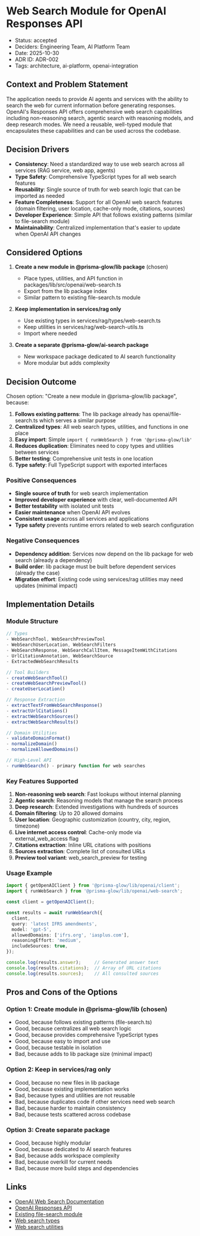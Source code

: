 # Web Search Module for OpenAI Responses API

- Status: accepted
- Deciders: Engineering Team, AI Platform Team
- Date: 2025-10-30
- ADR ID: ADR-002
- Tags: architecture, ai-platform, openai-integration

## Context and Problem Statement

The application needs to provide AI agents and services with the ability to search the web for current information before generating responses. OpenAI's Responses API offers comprehensive web search capabilities including non-reasoning search, agentic search with reasoning models, and deep research modes. We need a reusable, well-typed module that encapsulates these capabilities and can be used across the codebase.

## Decision Drivers

- **Consistency**: Need a standardized way to use web search across all services (RAG service, web app, agents)
- **Type Safety**: Comprehensive TypeScript types for all web search features
- **Reusability**: Single source of truth for web search logic that can be imported as needed
- **Feature Completeness**: Support for all OpenAI web search features (domain filtering, user location, cache-only mode, citations, sources)
- **Developer Experience**: Simple API that follows existing patterns (similar to file-search module)
- **Maintainability**: Centralized implementation that's easier to update when OpenAI API changes

## Considered Options

1. **Create a new module in @prisma-glow/lib package** (chosen)
   - Place types, utilities, and API function in packages/lib/src/openai/web-search.ts
   - Export from the lib package index
   - Similar pattern to existing file-search.ts module

2. **Keep implementation in services/rag only**
   - Use existing types in services/rag/types/web-search.ts
   - Keep utilities in services/rag/web-search-utils.ts
   - Import where needed

3. **Create a separate @prisma-glow/ai-search package**
   - New workspace package dedicated to AI search functionality
   - More modular but adds complexity

## Decision Outcome

Chosen option: "Create a new module in @prisma-glow/lib package", because:

1. **Follows existing patterns**: The lib package already has openai/file-search.ts which serves a similar purpose
2. **Centralized types**: All web search types, utilities, and functions in one place
3. **Easy import**: Simple `import { runWebSearch } from '@prisma-glow/lib'`
4. **Reduces duplication**: Eliminates need to copy types and utilities between services
5. **Better testing**: Comprehensive unit tests in one location
6. **Type safety**: Full TypeScript support with exported interfaces

### Positive Consequences

- **Single source of truth** for web search implementation
- **Improved developer experience** with clear, well-documented API
- **Better testability** with isolated unit tests
- **Easier maintenance** when OpenAI API evolves
- **Consistent usage** across all services and applications
- **Type safety** prevents runtime errors related to web search configuration

### Negative Consequences

- **Dependency addition**: Services now depend on the lib package for web search (already a dependency)
- **Build order**: lib package must be built before dependent services (already the case)
- **Migration effort**: Existing code using services/rag utilities may need updates (minimal impact)

## Implementation Details

### Module Structure

```typescript
// Types
- WebSearchTool, WebSearchPreviewTool
- WebSearchUserLocation, WebSearchFilters
- WebSearchResponse, WebSearchCallItem, MessageItemWithCitations
- UrlCitationAnnotation, WebSearchSource
- ExtractedWebSearchResults

// Tool Builders
- createWebSearchTool()
- createWebSearchPreviewTool()
- createUserLocation()

// Response Extraction
- extractTextFromWebSearchResponse()
- extractUrlCitations()
- extractWebSearchSources()
- extractWebSearchResults()

// Domain Utilities
- validateDomainFormat()
- normalizeDomain()
- normalizeAllowedDomains()

// High-Level API
- runWebSearch() - primary function for web searches
```

### Key Features Supported

1. **Non-reasoning web search**: Fast lookups without internal planning
2. **Agentic search**: Reasoning models that manage the search process
3. **Deep research**: Extended investigations with hundreds of sources
4. **Domain filtering**: Up to 20 allowed domains
5. **User location**: Geographic customization (country, city, region, timezone)
6. **Live internet access control**: Cache-only mode via external_web_access flag
7. **Citations extraction**: Inline URL citations with positions
8. **Sources extraction**: Complete list of consulted URLs
9. **Preview tool variant**: web_search_preview for testing

### Usage Example

```typescript
import { getOpenAIClient } from '@prisma-glow/lib/openai/client';
import { runWebSearch } from '@prisma-glow/lib/openai/web-search';

const client = getOpenAIClient();

const results = await runWebSearch({
  client,
  query: 'latest IFRS amendments',
  model: 'gpt-5',
  allowedDomains: ['ifrs.org', 'iasplus.com'],
  reasoningEffort: 'medium',
  includeSources: true,
});

console.log(results.answer);     // Generated answer text
console.log(results.citations);  // Array of URL citations
console.log(results.sources);    // All consulted sources
```

## Pros and Cons of the Options

### Option 1: Create module in @prisma-glow/lib (chosen)

- Good, because follows existing patterns (file-search.ts)
- Good, because centralizes all web search logic
- Good, because provides comprehensive TypeScript types
- Good, because easy to import and use
- Good, because testable in isolation
- Bad, because adds to lib package size (minimal impact)

### Option 2: Keep in services/rag only

- Good, because no new files in lib package
- Good, because existing implementation works
- Bad, because types and utilities are not reusable
- Bad, because duplicates code if other services need web search
- Bad, because harder to maintain consistency
- Bad, because tests scattered across codebase

### Option 3: Create separate package

- Good, because highly modular
- Good, because dedicated to AI search features
- Bad, because adds workspace complexity
- Bad, because overkill for current needs
- Bad, because more build steps and dependencies

## Links

- [OpenAI Web Search Documentation](https://platform.openai.com/docs/guides/web-search)
- [OpenAI Responses API](https://platform.openai.com/docs/api-reference/responses)
- [Existing file-search module](../packages/lib/src/openai/file-search.ts)
- [Web search types](../services/rag/types/web-search.ts)
- [Web search utilities](../services/rag/web-search-utils.ts)
